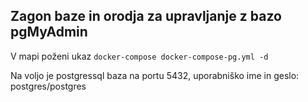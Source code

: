 ## Zagon baze in orodja za upravljanje z bazo pgMyAdmin
V mapi poženi ukaz ```docker-compose docker-compose-pg.yml -d``` 

Na voljo je postgressql baza na portu 5432, uporabniško ime in geslo: postgres/postgres
